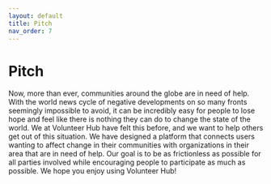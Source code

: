 ```yaml
---
layout: default
title: Pitch
nav_order: 7
---
```


# Pitch

Now, more than ever, communities around the globe are in 
need of help. With the world news cycle of negative 
developments on so many fronts seemingly impossible to avoid, it can be incredibly easy for people to lose hope and feel like there is nothing they can do to change the state of the world. We at Volunteer Hub have felt this before, and we want to help others get out of this situation. We have designed a platform that connects users wanting to affect change in their communities with organizations in their area that are in need of help. Our goal is to be as frictionless as possible for all parties involved while encouraging people to participate as much as possible. We hope you enjoy using Volunteer Hub!
